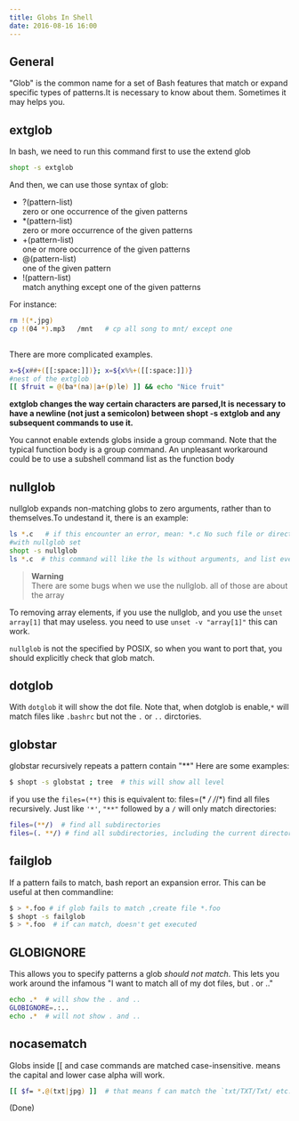 ```yaml
---
title: Globs In Shell
date: 2016-08-16 16:00
---
```


## General

"Glob" is the common name for a set of Bash features that match or expand specific types of patterns.It is necessary to know about them. Sometimes it may helps you.


## extglob

In bash, we need to run this command first to use the extend glob

```bash
shopt -s extglob
```

And then, we can use those syntax of glob:

+ ?(pattern-list)  
  zero or one occurrence of the given patterns   
+ *(pattern-list)   
  zero or more occurrence of the given patterns   
+ +(pattern-list)   
  one or more occurrence of the given patterns    
+ @(pattern-list)   
  one of the given pattern   
+ !(pattern-list)  
  match anything except one of the given patterns   

For instance:

```bash
rm !(*.jpg) 
cp !(04 *).mp3   /mnt   # cp all song to mnt/ except one 
	 
```

There are more complicated examples.

```bash
x=${x##+([[:space:]])}; x=${x%%+([[:space:]])}
#nest of the extglob
[[ $fruit = @(ba*(na)|a+(p)le) ]] && echo "Nice fruit"
```

**extglob changes the way certain characters are parsed,It is necessary to have
a newline (not just a semicolon) between shopt -s extglob and any subsequent
commands to use it.**

You cannot enable extends globs inside a group command.  Note that the typical
function body is a group command. An unpleasant workaround could be to use
a subshell command list as the function body

## nullglob

nullglob expands non-matching globs to zero arguments, rather than to themselves.To undestand it, there is an example:

```bash
ls *.c   # if this encounter an error, mean: *.c No such file or directory
#with nullglob set
shopt -s nullglob
ls *.c  # this command will like the ls without arguments, and list everything
```

>**Warning**  
>There are some bugs when we use the nullglob. all of those are about the array

To removing array elements, if you use the nullglob, and you use the `unset array[1]` that may useless. you
need to use `unset -v "array[1]"` this can work.

`nullglob` is not the specified by POSIX, so when you want to port that, you
should explicitly check that glob match.


## dotglob

With `dotglob` it will show the dot file. Note that, when dotglob is enable,`*`
will match files like `.bashrc` but not the `.` or `..` dirctories. 


## globstar

globstar recursively repeats a pattern contain "**"
Here are some examples:

```bash
$ shopt -s globstat ; tree  # this will show all level
```

if you use the `files=(**)`  this is equivalent to: files=(* */* */*/*) find all files recursively.
Just like `'*'`, `"**"` followed by a `/` will only match directories:

```bash
files=(**/)  # find all subdirectories
files=(. **/) # find all subdirectories, including the current directory
```

## failglob

If a pattern fails to match, bash report an expansion error. This can be useful at then commandline:

```bash
$ > *.foo # if glob fails to match ,create file *.foo
$ shopt -s failglob
$ > *.foo  # if can match, doesn't get executed

```

## GLOBIGNORE

This allows you to specify patterns a glob _should not match_. This lets you work around the infamous "I want to match all of my dot files, but . or .."

```bash
echo .*  # will show the . and ..
GLOBIGNORE=.:..
echo .*  # will not show . and ..
```

## nocasematch

Globs inside [[ and case commands are matched case-insensitive. means the capital and lower case alpha will work.

```bash
[[ $f= *.@(txt|jpg) ]]  # that means f can match the `txt/TXT/Txt/ etc.` so do the jpg. 
```


(Done)
